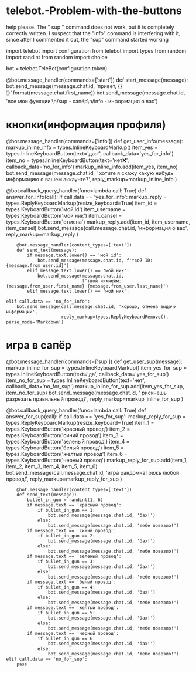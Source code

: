 # telebot.-Problem-with-the-buttons
help please. The " sup " command does not work, but it is completely correctly written. I suspect that the "info" command is interfering with it, since after I commented it out, the "sup" command started working

import telebot
import configuration
from telebot import types
from random import randint
from random import choice

bot = telebot.TeleBot(configuration.token)


@bot.message_handler(commands=['start'])
def start_message(message):
    bot.send_message(message.chat.id, 'привет, {}✋'.format(message.chat.first_name))
    bot.send_message(message.chat.id, 'все мои функции:\n/sup - сапёр\n/info - информация о вас')


# кнопки(информация профиля)
@bot.message_handler(commands=['info'])
def get_user_info(message):
    markup_inline_info = types.InlineKeyboardMarkup()
    item_yes = types.InlineKeyboardButton(text='да✅', callback_data='yes_for_info')
    item_no = types.InlineKeyboardButton(text='нет❌', callback_data='no_for_info')
    markup_inline_info.add(item_yes, item_no)
    bot.send_message(message.chat.id, ' хотите я скажу какую нибудь информацию о вашем аккаунте?',
                     reply_markup=markup_inline_info
                     )


@bot.callback_query_handler(func=lambda call: True)
def answer_for_info(call):
    if call.data == 'yes_for_info':
        markup_reply = types.ReplyKeyboardMarkup(resize_keyboard=True)
        item_id = types.KeyboardButton('мой id')
        item_username = types.KeyboardButton('мой ник')
        item_cansel = types.KeyboardButton('отмена')
        markup_reply.add(item_id, item_username, item_cansel)
        bot.send_message(call.message.chat.id, 'информация о вас',
                         reply_markup=markup_reply
                         )

        @bot.message_handler(content_types=['text'])
        def send_text(message):
            if message.text.lower() == 'мой id':
                bot.send_message(message.chat.id, f'твой ID: {message.from_user.id}')
            elif message.text.lower() == 'мой ник':
                bot.send_message(message.chat.id,
                                 f'твой никнейм: {message.from_user.first_name} {message.from_user.last_name}')
            elif message.text.lower() == 'мой ник':

    elif call.data == 'no_for_info':
        bot.send_message(call.message.chat.id, 'хорошо, отмена выдачи информации',
                         reply_markup=types.ReplyKeyboardRemove(), parse_mode='Markdown')


# игра в сапёр
@bot.message_handler(commands=['sup'])
def get_user_sup(message):
    markup_inline_for_sup = types.InlineKeyboardMarkup()
    item_yes_for_sup = types.InlineKeyboardButton(text='да', callback_data='yes_for_sup')
    item_no_for_sup = types.InlineKeyboardButton(text='нет', callback_data='no_for_sup')
    markup_inline_for_sup.add(item_yes_for_sup, item_no_for_sup)
    bot.send_message(message.chat.id, ' рискнешь разрезать правильный провод?',
                     reply_markup=markup_inline_for_sup
                     )


@bot.callback_query_handler(func=lambda call: True)
def answer_for_sup(call):
    if call.data == 'yes_for_sup':
        markup_reply_for_sup = types.ReplyKeyboardMarkup(resize_keyboard=True)
        item_1 = types.KeyboardButton('красный провод')
        item_2 = types.KeyboardButton('синий провод')
        item_3 = types.KeyboardButton('зеленый провод')
        item_4 = types.KeyboardButton('белый провод')
        item_5 = types.KeyboardButton('желтый провод')
        item_6 = types.KeyboardButton('черный провод')
        markup_reply_for_sup.add(item_1, item_2, item_3, item_4, item_5, item_6)
        bot.send_message(call.message.chat.id, 'игра рандомна! режь любой провод!',
                         reply_markup=markup_reply_for_sup
                         )

        @bot.message_handler(content_types=['text'])
        def send_text(message):
            bullet_in_gun = randint(1, 6)
            if message.text == 'красный провод':
                if bullet_in_gun == 1:
                    bot.send_message(message.chat.id, 'бах!')
                else:
                    bot.send_message(message.chat.id, 'тебе повезло!')
            if message.text == 'синий провод':
                if bullet_in_gun == 2:
                    bot.send_message(message.chat.id, 'бах!')
                else:
                    bot.send_message(message.chat.id, 'тебе повезло!')
            if message.text == 'зеленый провод':
                if bullet_in_gun == 3:
                    bot.send_message(message.chat.id, 'бах!')
                else:
                    bot.send_message(message.chat.id, 'тебе повезло!')
            if message.text == 'белый провод':
                if bullet_in_gun == 4:
                    bot.send_message(message.chat.id, 'бах!')
                else:
                    bot.send_message(message.chat.id, 'тебе повезло!')
            if message.text == 'желтый провод':
                if bullet_in_gun == 5:
                    bot.send_message(message.chat.id, 'бах!')
                else:
                    bot.send_message(message.chat.id, 'тебе повезло!')
            if message.text == 'черный провод':
                if bullet_in_gun == 6:
                    bot.send_message(message.chat.id, 'бах!')
                else:
                    bot.send_message(message.chat.id, 'тебе повезло!')
    elif call.data == 'no_for_sup':
        pass
